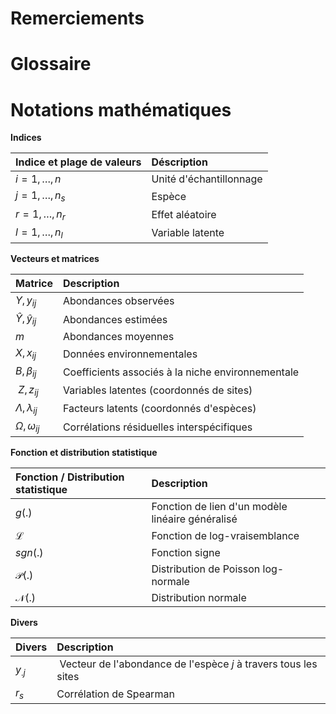 # Remerciements

# Glossaire

# Notations mathématiques

**Indices**

|  Indice et plage de valeurs  |             Déscription         |
| :-------------------------- | :---------------------------|
| $i = 1, \dots, n$           |  Unité d'échantillonnage    |
| $j = 1, \dots, n_s$         |  Espèce                     |
| $r = 1, \dots, n_r$         |  Effet aléatoire            |
| $l = 1, \dots, n_l$         |  Variable latente

**Vecteurs et matrices**

|              Matrice        |                     Description                    |
| :-------------------------- | :------------------------------------------------- |
| $Y, y_{ij}$                 |  Abondances observées                              |
| $\hat{Y}, \hat{y}_{ij}$     |  Abondances estimées                               |
| $m$                         |  Abondances moyennes                               | 
| $X, x_{ij}$                 |  Données environnementales                         |
| $B, \beta_{ij}$             |  Coefficients associés à la niche environnementale |
| $Z, z_{ij}$                 |  Variables latentes (coordonnés de sites)          |
| $\Lambda, \lambda_{ij}$     |  Facteurs latents (coordonnés d'espèces)           |
| $\Omega, \omega_{ij}$       |  Corrélations résiduelles interspécifiques         |

**Fonction et distribution statistique**

|  Fonction / Distribution statistique  |             Description                           |
| :------------------------------------ | :------------------------------------------------ |
| $g(.)$                                |  Fonction de lien d'un modèle linéaire généralisé |
| $\mathcal L$                          |  Fonction de log-vraisemblance                   |
| $sgn(.)$                              |  Fonction signe                                   |
| $\mathcal P(.)$                       |  Distribution de Poisson log-normale              |
| $\mathcal N(.)$                       |  Distribution normale                             |

**Divers**

|     Divers     |              Description               |
| :------------- | :-------------------------------------------------------------- |
| $y_{.j}$       | Vecteur de l'abondance de l'espèce $j$ à travers tous les sites |
| $r_s$          | Corrélation de Spearman            |